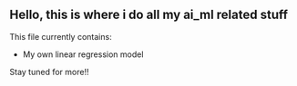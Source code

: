 ## Hello, this is where i do all my ai_ml related stuff

This file currently contains:
- My own linear regression model

Stay tuned for more!!